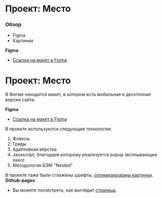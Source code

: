 # Проект: Место

### Обзор

* Figma
* Картинки

**Figma**

* [Ссылка на макет в Figma](https://www.figma.com/file/2cn9N9jSkmxD84oJik7xL7/JavaScript.-Sprint-4?node-id=0%3A1)

# Проект: Место
В Фигме находится макет, в котором есть мобильная и десктопная версии сайта.

**Figma**

* [Ссылка на макет в Figma](https://www.figma.com/file/2cn9N9jSkmxD84oJik7xL7/JavaScript.-Sprint-4?node-id=0%3A1)

В проекте используются следующие технологии:

1. Флексы  
2. Гриды  
3. Адаптивная вёрстка
4. Javascript, благодаря которому реализуется popup (всплывающее окно)
5. Методология БЭМ "Nested"  

В проекте таже были сглажены шрифты, [оптимизированы картинки](https://tinypng.com/).  
**Github-pages**
* Вы можете посмотреть, как выглядит [страница](https://ivan-2001.github.io/mesto/).
